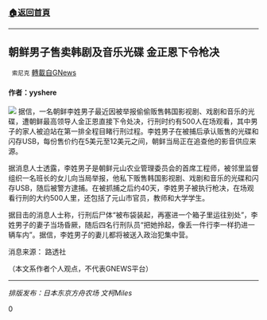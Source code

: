 ###  [:house:返回首頁](https://github.com/ourhimalayas/txt)
---

## 朝鲜男子售卖韩剧及音乐光碟 金正恩下令枪决
` 索尼克` [轉載自GNews](https://gnews.org/zh-hans/1285133/)

#### 作者：yyshere
![]()![](https://gnews-media-offload.s3.amazonaws.com/wp-content/uploads/2021/05/31041540/sdgSnipaste_2021-05-31_16-14-52.png)
据信，一名朝鲜李姓男子最近因被举报偷偷贩售韩国影视剧、戏剧和音乐的光碟，遭朝鲜最高领导人金正恩直接下令处决，行刑时约有500人在场观看，其中男子的家人被迫站在第一排全程目睹行刑过程。李姓男子在被捕后承认贩售的光碟和闪存USB，每份售价约在5美元至12美元之间，朝鲜当局正在追查他的影音供应来源。

据消息人士透露，李姓男子是朝鲜元山农业管理委员会的首席工程师，被邻里监督组织一名班长的女儿向当局举报，他私下贩售韩国影视剧、戏剧和音乐的光碟和闪存USB，随后被警方逮捕。在被抓捕之后约40天，李姓男子被执行枪决，在场观看行刑的大约500人里，还包括了元山市官员，教师和大学学生。

据目击的消息人士称，行刑后尸体“被布袋装起，再塞进一个箱子里运往别处”，李姓男子的妻子当场昏厥，随后四名行刑队员“把她拎起，像丢一件行李一样扔进一辆车内”。据信，李姓男子的妻儿都将被送入政治犯集中营。

消息来源： 路透社

（本文系作者个人观点，不代表GNEWS平台）

* * *

*排版发布：日本东京方舟农场 文柯Miles*

0
